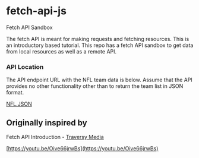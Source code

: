 # fetch-api-js

Fetch API Sandbox

The fetch API is meant for making requests and fetching resources. This is an introductory based tutorial. This repo has a fetch API sandbox to get data from local resources as well as a remote API.

### API Location

The API endpoint URL with the NFL team data is below. Assume that the API provides no other functionality other than to return the team list in JSON format.

[NFL.JSON](https://delivery.chalk247.com/team_list/NFL.JSON?api_key=74db8efa2a6db279393b433d97c2bc843f8e32b0)

## Originally inspired by

Fetch API Introduction - [Traversy Media](https://github.com/bradtraversy/)

[https://youtu.be/Oive66jrwBs](https://youtu.be/Oive66jrwBs)
